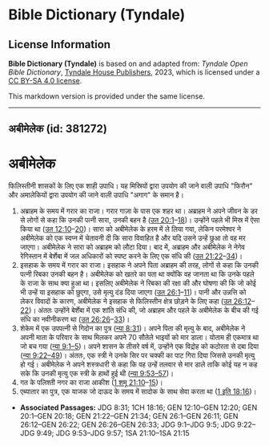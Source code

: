 # Bible Dictionary (Tyndale)

## License Information

**Bible Dictionary (Tyndale)** is based on and adapted from: _Tyndale Open Bible Dictionary_, [Tyndale House Publishers](https://tyndaleopenresources.com/), 2023, which is licensed under a [CC BY-SA 4.0 license](https://creativecommons.org/licenses/by-sa/4.0/legalcode.en).

This markdown version is provided under the same license.



--------------------------------

## अबीमेलेक (id: 381272)

अबीमेलेक
========

फिलिस्तीनी शासकों के लिए एक शाही उपाधि। यह मिस्रियों द्वारा उपयोग की जाने वाली उपाधि "फिरौन" और अमालेकियों द्वारा उपयोग की जाने वाली उपाधि "अगाग" के समान है।

1. अब्राहम के समय में गरार का राजा। गरार गाज़ा के पास एक शहर था। अब्राहम ने अपने जीवन के डर से लोगों से कहा कि उनकी पत्नी सारा, उनकी बहन है ([उत 20:1](https://ref.ly/Gen20:1-Gen20:18)–[18](https://ref.ly/Gen20:1-Gen20:18))। उन्होंने पहले भी मिस्र में ऐसा किया था ([उत 12:10](https://ref.ly/Gen12:10-Gen12:20)–[20](https://ref.ly/Gen12:10-Gen12:20))। सारा को अबीमेलेक के हरम में ले लिया गया, लेकिन परमेश्वर ने अबीमेलेक को एक स्वप्न में चेतावनी दी कि सारा विवाहित है और यदि उसने उन्हें छुआ तो वह मर जाएगा। अबीमेलेक ने सारा को अब्राहम को लौटा दिया। बाद में, अब्राहम और अबीमेलेक ने नेगेव रेगिस्तान में बेर्शेबा में जल अधिकारों को स्पष्ट करने के लिए एक संधि की ([उत 21:22](https://ref.ly/Gen21:22-Gen21:34)–[34](https://ref.ly/Gen21:22-Gen21:34))।
2. इसहाक के समय में गरार का राजा। इसहाक ने अपने पिता अब्राहम की तरह, लोगों से कहा कि उनकी पत्नी रिबका उनकी बहन है। अबीमेलेक को खतरे का पता था क्योंकि वह जानता था कि उनके पहले के राजा के साथ क्या हुआ था। इसलिए अबीमेलेक ने रिबका की रक्षा की और घोषणा की कि जो कोई भी उन्हें या इसहाक को छुएगा, उसे मृत्यु दंड दिया जाएगा ([उत 26:1](https://ref.ly/Gen26:1-Gen26:11)–[11](https://ref.ly/Gen26:1-Gen26:11))। पानी और उन्नत्ति को लेकर विवादों के कारण, अबीमेलेक ने इसहाक से फिलिस्तीन क्षेत्र छोड़ने के लिए कहा ([उत 26:12](https://ref.ly/Gen26:12-Gen26:22)–[22](https://ref.ly/Gen26:12-Gen26:22))। अंततः उन्होंने बेर्शेबा में एक शांति संधि की, जो अब्राहम और पहले के अबीमेलेक के बीच की गई संधि का नवीनीकरण था ([उत 26:26](https://ref.ly/Gen26:26-Gen26:33)–[33](https://ref.ly/Gen26:26-Gen26:33))।
3. शेकेम में एक उपपत्नी से गिदोन का पुत्र ([न्या 8:31](https://ref.ly/Judg8:31))। अपने पिता की मृत्यु के बाद, अबीमेलेक ने अपनी माता के परिवार के साथ मिलकर अपने 70 सौतेले भाइयों को मार डाला। योताम ही एकमात्र था जो बच गया ([न्या 9:1–5](https://ref.ly/Judg9:1-Judg9:5))। अपने शासन के तीसरे वर्ष में, उन्होंने एक विद्रोह को कठोरता से दबा दिया ([न्या 9:22–49](https://ref.ly/Judg9:22-Judg9:49))। अंततः, एक स्त्री ने उनके सिर पर चक्की का पाट गिरा दिया जिससे उनकी मृत्यु हो गई। अबीमेलेक ने अपने शस्त्रधारी से कहा कि वह उन्हें तलवार से मार डाले ताकि कोई यह न कह सके कि उनकी मृत्यु एक स्त्री के हाथों हुई थी ([न्या 9:53–57](https://ref.ly/Judg9:53-Judg9:57))।
4. गत के पलिश्ती नगर का राजा आकीश ([1 शमू 21:10](https://ref.ly/1Sam21:10-1Sam21:15)–[15](https://ref.ly/1Sam21:10-1Sam21:15))।
5. एब्यातार का पुत्र, एक याजक जो दाऊद के समय में सादोक के साथ सेवा करता था ([1 इति 18:16](https://ref.ly/1Chr18:16))।

* **Associated Passages:** JDG 8:31; 1CH 18:16; GEN 12:10–GEN 12:20; GEN 20:1–GEN 20:18; GEN 21:22–GEN 21:34; GEN 26:1–GEN 26:11; GEN 26:12–GEN 26:22; GEN 26:26–GEN 26:33; JDG 9:1–JDG 9:5; JDG 9:22–JDG 9:49; JDG 9:53–JDG 9:57; 1SA 21:10–1SA 21:15

